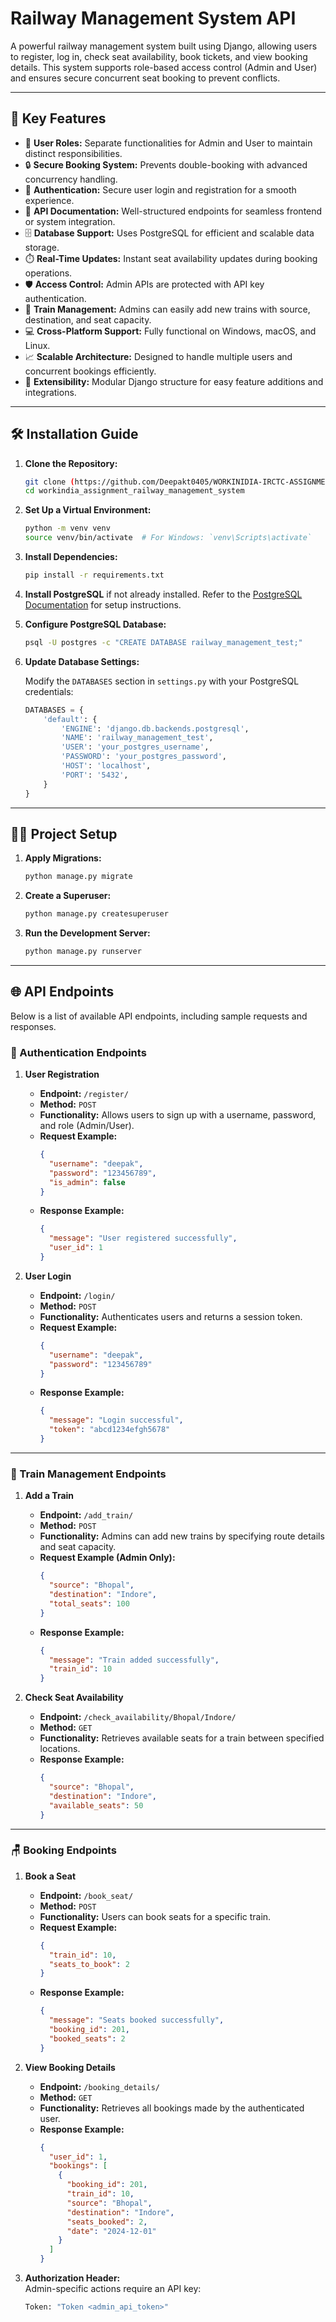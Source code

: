 # Railway Management System API

A powerful railway management system built using Django, allowing users to register, log in, check seat availability, book tickets, and view booking details. This system supports role-based access control (Admin and User) and ensures secure concurrent seat booking to prevent conflicts.

---

## 🚀 Key Features

- 👥 **User Roles:** Separate functionalities for Admin and User to maintain distinct responsibilities.  
- 🔒 **Secure Booking System:** Prevents double-booking with advanced concurrency handling.  
- 🔑 **Authentication:** Secure user login and registration for a smooth experience.  
- 📖 **API Documentation:** Well-structured endpoints for seamless frontend or system integration.  
- 🗄️ **Database Support:** Uses PostgreSQL for efficient and scalable data storage.  
- ⏱️ **Real-Time Updates:** Instant seat availability updates during booking operations.  
- 🛡️ **Access Control:** Admin APIs are protected with API key authentication.  
- 🚆 **Train Management:** Admins can easily add new trains with source, destination, and seat capacity.  
- 💻 **Cross-Platform Support:** Fully functional on Windows, macOS, and Linux.  
- 📈 **Scalable Architecture:** Designed to handle multiple users and concurrent bookings efficiently.  
- 🔧 **Extensibility:** Modular Django structure for easy feature additions and integrations.  

---

## 🛠️ Installation Guide

1. **Clone the Repository:**
    ```bash
    git clone (https://github.com/Deepakt0405/WORKINIDIA-IRCTC-ASSIGNMENT)
    cd workindia_assignment_railway_management_system
    ```

2. **Set Up a Virtual Environment:**
    ```bash
    python -m venv venv
    source venv/bin/activate  # For Windows: `venv\Scripts\activate`
    ```

3. **Install Dependencies:**
    ```bash
    pip install -r requirements.txt
    ```

4. **Install PostgreSQL** if not already installed. Refer to the [PostgreSQL Documentation](https://www.postgresql.org/docs/) for setup instructions.

5. **Configure PostgreSQL Database:**
    ```bash
    psql -U postgres -c "CREATE DATABASE railway_management_test;"
    ```

6. **Update Database Settings:**

    Modify the `DATABASES` section in `settings.py` with your PostgreSQL credentials:
    ```python
    DATABASES = {
        'default': {
            'ENGINE': 'django.db.backends.postgresql',
            'NAME': 'railway_management_test',
            'USER': 'your_postgres_username',
            'PASSWORD': 'your_postgres_password',
            'HOST': 'localhost',
            'PORT': '5432',
        }
    }
    ```

---

## 🧑‍💻 Project Setup

1. **Apply Migrations:**
    ```bash
    python manage.py migrate
    ```

2. **Create a Superuser:**
    ```bash
    python manage.py createsuperuser
    ```

3. **Run the Development Server:**
    ```bash
    python manage.py runserver
    ```

---

## 🌐 API Endpoints

Below is a list of available API endpoints, including sample requests and responses.

### 🛂 Authentication Endpoints

1. **User Registration**  
   - **Endpoint:** `/register/`  
   - **Method:** `POST`  
   - **Functionality:** Allows users to sign up with a username, password, and role (Admin/User).  
   - **Request Example:**
     ```json
     {
       "username": "deepak",
       "password": "123456789",
       "is_admin": false
     }
     ```
   - **Response Example:**
     ```json
     {
       "message": "User registered successfully",
       "user_id": 1
     }
     ```

2. **User Login**  
   - **Endpoint:** `/login/`  
   - **Method:** `POST`  
   - **Functionality:** Authenticates users and returns a session token.  
   - **Request Example:**
     ```json
     {
       "username": "deepak",
       "password": "123456789"
     }
     ```
   - **Response Example:**
     ```json
     {
       "message": "Login successful",
       "token": "abcd1234efgh5678"
     }
     ```

---

### 🚆 Train Management Endpoints

1. **Add a Train**  
   - **Endpoint:** `/add_train/`  
   - **Method:** `POST`  
   - **Functionality:** Admins can add new trains by specifying route details and seat capacity.  
   - **Request Example (Admin Only):**
     ```json
     {
       "source": "Bhopal",
       "destination": "Indore",
       "total_seats": 100
     }
     ```
   - **Response Example:**
     ```json
     {
       "message": "Train added successfully",
       "train_id": 10
     }
     ```

2. **Check Seat Availability**  
   - **Endpoint:** `/check_availability/Bhopal/Indore/`  
   - **Method:** `GET`  
   - **Functionality:** Retrieves available seats for a train between specified locations.  
   - **Response Example:**
     ```json
     {
       "source": "Bhopal",
       "destination": "Indore",
       "available_seats": 50
     }
     ```

---

### 🪑 Booking Endpoints

1. **Book a Seat**  
   - **Endpoint:** `/book_seat/`  
   - **Method:** `POST`  
   - **Functionality:** Users can book seats for a specific train.  
   - **Request Example:**
     ```json
     {
       "train_id": 10,
       "seats_to_book": 2
     }
     ```
   - **Response Example:**
     ```json
     {
       "message": "Seats booked successfully",
       "booking_id": 201,
       "booked_seats": 2
     }
     ```

2. **View Booking Details**  
   - **Endpoint:** `/booking_details/`  
   - **Method:** `GET`  
   - **Functionality:** Retrieves all bookings made by the authenticated user.  
   - **Response Example:**
     ```json
     {
       "user_id": 1,
       "bookings": [
         {
           "booking_id": 201,
           "train_id": 10,
           "source": "Bhopal",
           "destination": "Indore",
           "seats_booked": 2,
           "date": "2024-12-01"
         }
       ]
     }
     ```

3. **Authorization Header:**  
   Admin-specific actions require an API key:
   ```bash
   Token: "Token <admin_api_token>"
   ```

